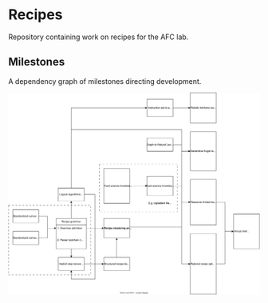 # Recipes

Repository containing work on recipes for the AFC lab.

## Milestones

A dependency graph of milestones directing development.

![Milestones](Notepad/Diagrams/milestones.svg)
